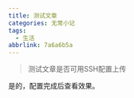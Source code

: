 ```yaml
---
title: 测试文章
categories: 无常小记
tags:
  - 生活
abbrlink: 7a6a6b5a
---
```


> 测试文章是否可用SSH配置上传

是的，配置完成后查看效果。